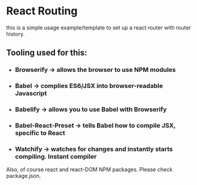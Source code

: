 # React Routing
this is a simple usage example/template to set up a react router with router history.


## Tooling used for this:
- ### Browserify -> allows the browser to use NPM modules
- ### Babel -> complies ES6/JSX into browser-readable Javascript
- ### Babelify -> allows you to use Babel with Browserify
- ### Babel-React-Preset -> tells Babel how to compile JSX, specific to React
- ### Watchify -> watches for changes and instantly starts compiling. Instant compiler

Also, of course react and react-DOM NPM packages.
Please check package.json.
